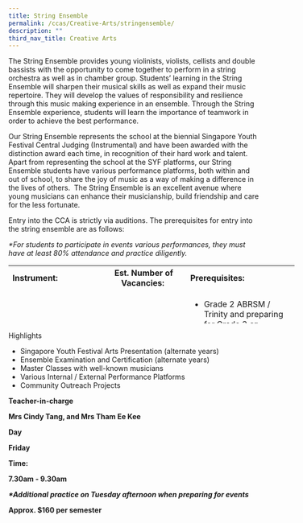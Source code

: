 ```yaml
---
title: String Ensemble
permalink: /ccas/Creative-Arts/stringensemble/
description: ""
third_nav_title: Creative Arts
---
```

<p>The String Ensemble provides young violinists, violists, cellists and double bassists with the opportunity to come together to perform in a string orchestra as well as in chamber group. Students’ learning in the String Ensemble will sharpen their musical skills as well as expand their music repertoire. They will develop the values of responsibility and resilience through this music making experience in an ensemble. Through the String Ensemble experience, students will learn the importance of teamwork in order to achieve the best performance.&nbsp;&nbsp;</p>

<p>Our String Ensemble represents the school at the biennial Singapore Youth Festival Central Judging (Instrumental) and have been awarded with the distinction award each time, in recognition of their hard work and talent. Apart from representing the school at the SYF platforms, our String Ensemble students have various performance platforms, both within and out of school, to share the joy of music as a way of making a difference in the lives of others.&nbsp; The String Ensemble is an excellent avenue where young musicians can enhance their musicianship, build friendship and care for the less fortunate.</p>

<p>Entry into the CCA is strictly via auditions. The prerequisites for entry into the string ensemble are as follows:</p>



<p><i>*For students to participate in events various performances, they must have at least 80% attendance and practice diligently.&nbsp;</i></p>

<table class="iveo_table ive_eobj_center ives_tab_1" style="width: 568px; height: 115px;">
<tbody>
<tr>
<th style="text-align: left; width: 182px;">Instrument:&nbsp;
</th>
<th style="text-align: center; width: 164px;">Est. Number of Vacancies:&nbsp;
</th>
<th style="text-align: left; width: 213px;">Prerequisites:&nbsp;
</th>
</tr>
<tr>
<td style="text-align: left; width: 60px;">Violin
</td>
<td style="text-align: center; width: 60px;">6
</td>
<td style="text-align: left; width: 60px;">
<ul>
<li>Grade 2 ABRSM / Trinity and preparing for Grade 3 <b><u>or
</u></b>
</li>
<li>Grade 3 ABRSM / Trinity (or equivalent) and above&nbsp;
</li>
</ul>
</td>
</tr>
<tr>
<td style="text-align: left; width: 60px;">Viola
</td>
<td style="text-align: center; width: 60px;">2
</td>
<td style="text-align: left; width: 60px;">
<ul>
<li><b>No Grade requirement for <u>Grade 3 and above violinist</u> who would like to switch from learning the violin to viola.&nbsp;
</b>
</li>
</ul>
</td>
</tr>
<tr>
<td style="text-align: left;">&nbsp;Cello
</td>
<td style="text-align: center;">2&nbsp;
</td>
<td style="text-align: left;">
<ul>
<li>&nbsp;Grade 2 ABRSM / Trinity and preparing for Grade 3 or&nbsp;
</li>
<li>Grade 3 ABRSM / Trinity (or equivalent) and above&nbsp;
</li>
</ul>
</td>
</tr>
<tr>
<td style="text-align: left;">&nbsp;Double Bass
</td>
<td style="text-align: center;">&nbsp;1
</td>
<td style="text-align: left;">
<ul>
<li><b>&nbsp;No grade requirement for <u>Grade 3 and above cellist</u> who would like to switch from learning the cello to double bass.&nbsp;
</b>
</li>
</ul>
</td>
</tr>
</tbody>
</table>

<p>Highlights</p>

<div>

<ul>

<li>Singapore Youth Festival Arts Presentation (alternate years)<br></li>

<li>Ensemble Examination and Certification (alternate years)<br></li>

<li>Master Classes with well-known musicians<br></li>

<li>Various Internal / External Performance Platforms<br></li>

<li>Community Outreach Projects<b></li>

</ul>

<p>Teacher-in-charge&nbsp;</p>

<p> Mrs Cindy Tang, and Mrs Tham Ee Kee</p>

<p>Day</p>

<p>Friday</p>

<p>Time:</p>

<p>7.30am - 9.30am </p>

<p><i>*Additional practice on Tuesday afternoon when preparing for events</i></p>

<p>Approx. $160 per semester</p>